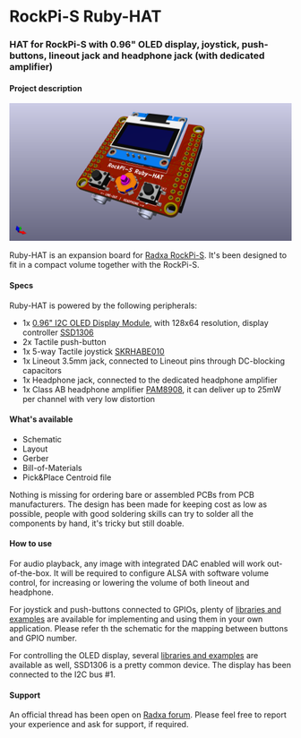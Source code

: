 # RockPi-S Ruby-HAT

### HAT for RockPi-S with 0.96" OLED display, joystick, push-buttons, lineout jack and headphone jack (with dedicated amplifier)

#### Project description

![Ruby-HAT](https://github.com/Darmur/rockpis-ruby-hat/blob/master/RockPi-S_Ruby-HAT.Rev1.0.3D-01.png)

Ruby-HAT is an expansion board for [Radxa RockPi-S](https://wiki.radxa.com/RockpiS). It's been designed to fit in a compact volume together with the RockPi-S.


#### Specs

Ruby-HAT is powered by the following peripherals:

* 1x [0.96" I2C OLED Display Module](https://github.com/Darmur/rockpis-ruby-hat/blob/master/pictures/OLED_module.jpg), with 128x64 resolution, display controller [SSD1306](https://cdn-shop.adafruit.com/datasheets/SSD1306.pdf)
* 2x Tactile push-button
* 1x 5-way Tactile joystick [SKRHABE010](https://tech.alpsalpine.com/prod/e/html/multicontrol/switch/skrh/skrhabe010.html)
* 1x Lineout 3.5mm jack, connected to Lineout pins through DC-blocking capacitors
* 1x Headphone jack, connected to the dedicated headphone amplifier
* 1x Class AB headphone amplifier [PAM8908](https://www.diodes.com/assets/Datasheets/PAM8908.pdf), it can deliver up to 25mW per channel with very low distortion


#### What's available

* Schematic
* Layout
* Gerber
* Bill-of-Materials
* Pick&Place Centroid file

Nothing is missing for ordering bare or assembled PCBs from PCB manufacturers. The design has been made for keeping cost as low as possible, people with good soldering skills can try to solder all the components by hand, it's tricky but still doable.


#### How to use

For audio playback, any image with integrated DAC enabled will work out-of-the-box. It will be required to configure ALSA with software volume control, for increasing or lowering the volume of both lineout and headphone. 

For joystick and push-buttons connected to GPIOs, plenty of [libraries and examples](https://wiki.radxa.com/RockpiS/dev/libmraa) are available for implementing and using them in your own application. Please refer th the schematic for the mapping between buttons and GPIO number.

For controlling the OLED display, several [libraries and examples](https://luma-oled.readthedocs.io/en/latest/intro.html) are available as well, SSD1306 is a pretty common device. The display has been connected to the I2C bus #1.

#### Support

An official thread has been open on [Radxa forum](https://forum.radxa.com/t/rockpi-s-ruby-hat-opensource-hat-for-rockpi-s-with-lineout-headphone-oled-display-joystick-and-buttons/4476). Please feel free to report your experience and ask for support, if required.
